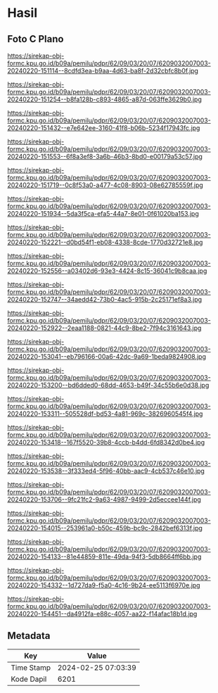# Hasil

## Foto C Plano

https://sirekap-obj-formc.kpu.go.id/b09a/pemilu/pdpr/62/09/03/20/07/6209032007003-20240220-151114--8cdfd3ea-b9aa-4d63-ba8f-2d32cbfc8b0f.jpg

https://sirekap-obj-formc.kpu.go.id/b09a/pemilu/pdpr/62/09/03/20/07/6209032007003-20240220-151254--b8fa128b-c893-4865-a87d-063ffe3629b0.jpg

https://sirekap-obj-formc.kpu.go.id/b09a/pemilu/pdpr/62/09/03/20/07/6209032007003-20240220-151432--e7e642ee-3160-41f8-b06b-5234f17943fc.jpg

https://sirekap-obj-formc.kpu.go.id/b09a/pemilu/pdpr/62/09/03/20/07/6209032007003-20240220-151553--6f8a3ef8-3a6b-46b3-8bd0-e00179a53c57.jpg

https://sirekap-obj-formc.kpu.go.id/b09a/pemilu/pdpr/62/09/03/20/07/6209032007003-20240220-151719--0c8f53a0-a477-4c08-8903-08e62785559f.jpg

https://sirekap-obj-formc.kpu.go.id/b09a/pemilu/pdpr/62/09/03/20/07/6209032007003-20240220-151934--5da3f5ca-efa5-44a7-8e01-0f61020ba153.jpg

https://sirekap-obj-formc.kpu.go.id/b09a/pemilu/pdpr/62/09/03/20/07/6209032007003-20240220-152221--d0bd54f1-eb08-4338-8cde-1770d32721e8.jpg

https://sirekap-obj-formc.kpu.go.id/b09a/pemilu/pdpr/62/09/03/20/07/6209032007003-20240220-152556--a03402d6-93e3-4424-8c15-36041c9b8caa.jpg

https://sirekap-obj-formc.kpu.go.id/b09a/pemilu/pdpr/62/09/03/20/07/6209032007003-20240220-152747--34aedd42-73b0-4ac5-915b-2c25171ef8a3.jpg

https://sirekap-obj-formc.kpu.go.id/b09a/pemilu/pdpr/62/09/03/20/07/6209032007003-20240220-152922--2eaa1188-0821-44c9-8be2-7f94c3161643.jpg

https://sirekap-obj-formc.kpu.go.id/b09a/pemilu/pdpr/62/09/03/20/07/6209032007003-20240220-153041--eb796166-00a6-42dc-9a69-1beda9824908.jpg

https://sirekap-obj-formc.kpu.go.id/b09a/pemilu/pdpr/62/09/03/20/07/6209032007003-20240220-153200--bd6dded0-68dd-4653-b49f-34c55b6e0d38.jpg

https://sirekap-obj-formc.kpu.go.id/b09a/pemilu/pdpr/62/09/03/20/07/6209032007003-20240220-153311--505528df-bd53-4a81-969c-3826960545f4.jpg

https://sirekap-obj-formc.kpu.go.id/b09a/pemilu/pdpr/62/09/03/20/07/6209032007003-20240220-153418--167f5520-39b8-4ccb-b4dd-6fd8342d0be4.jpg

https://sirekap-obj-formc.kpu.go.id/b09a/pemilu/pdpr/62/09/03/20/07/6209032007003-20240220-153538--3f333ed4-5f96-40bb-aac9-4cb537c46e10.jpg

https://sirekap-obj-formc.kpu.go.id/b09a/pemilu/pdpr/62/09/03/20/07/6209032007003-20240220-153706--9fc21fc2-9a63-4987-9499-2d5eccee144f.jpg

https://sirekap-obj-formc.kpu.go.id/b09a/pemilu/pdpr/62/09/03/20/07/6209032007003-20240220-154015--253961a0-b50c-459b-bc9c-2842bef6313f.jpg

https://sirekap-obj-formc.kpu.go.id/b09a/pemilu/pdpr/62/09/03/20/07/6209032007003-20240220-154133--81e44859-811e-49da-94f3-5db8664ff6bb.jpg

https://sirekap-obj-formc.kpu.go.id/b09a/pemilu/pdpr/62/09/03/20/07/6209032007003-20240220-154332--1d727da9-f5a0-4c16-9b24-ee5113f6970e.jpg

https://sirekap-obj-formc.kpu.go.id/b09a/pemilu/pdpr/62/09/03/20/07/6209032007003-20240220-154451--da4912fa-e88c-4057-aa22-f14afac18b1d.jpg


## Metadata

| Key        | Value               |
| ---------- | ------------------- |
| Time Stamp | 2024-02-25 07:03:39 |
| Kode Dapil | 6201                |



